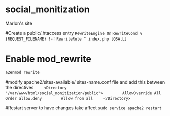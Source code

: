 # social_monitization
Marlon's site

#Create a public/.htaccess entry
`RewriteEngine On`
`RewriteCond %{REQUEST_FILENAME} !-f`
`RewriteRule ^ index.php [QSA,L]`

# Enable mod_rewrite
`a2enmod rewrite`

#modify apache2/sites-available/ sites-name.conf file and add this between the <VirtualHost> directives
`    <Directory "/var/www/html/social_monitization/public">`
`        AllowOverride All`
`        Order allow,deny`
`        Allow from all`
`    </Directory>`


#Restart server to have changes take affect
`sudo service apache2 restart`
